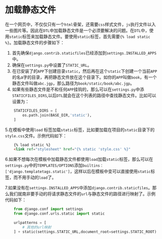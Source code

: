 # 加载静态文件

在一个网页中，不仅仅只有一个`html`骨架，还需要`css`样式文件，`js`执行文件以入一些图片等。因此在`DTL`中加载静态文件是一个必须要解决的问题。在`DTL`中，使用`static`标签来加载静态文件。要使用`static`标签，首先需要`{% load static %}`。加载静态文件的步骤如下：
1. 首先确保`django.contrib.staticfiles`已经添加到`settings.INSTALLED_APPS`中。
2. 确保在`settings.py`中设置了`STATIC_URL`。
3. 在已安装了的`APP`下创建目录`static`，然后再在这个`static`下创建一个当前`APP`的名a字的目录，再把静态文件放在这个目录下。如你的`APP`叫做`book`，有一个静态文件叫做`abc.jgp`，那么路径为`book/static/book/abc.jgp`。
4. 如果有些静态文件是不和任何`APP`挂钩的，那么可以在`settings.py`中添`STATICFILES_DIRS`,以后`DTL`就会在这个列表的路径中查找静态文件。比如可以设置为：
```python
    STATICFILES_DIRS = [
        os.path.join(BASE_DIR,'static'),
    ]
```

5.在模板中使用`load` 标签加载`static`标签，比如要加载在项目的`static`目录下的`style.css`文件。示例代码如下：
```html
    {% load static %}
    <link ref="stylesheet" href="{% static 'style.css' %}"
```

6.如果不想每次在模板中加载静态文件都使用`load`加载`static`标签，那么可以在`settings.py`中的`TEMPLATES/OPTIONS`添加`builtins：['django.templatetags.static']`，这样以后在模板中变可以直接使用`static`标签，而不用手动的`load`了。

7.如果没有在`settings.INSTALLED_APPS`中添加`django.contrib.staticfiles`。那么我们就南非要手动的将请求静态文件的`url`与静态文件的路径进行映射了。示例代码如下：
```python
    from django.conf import settings
    from django.conf.urls.static import static
    
    urlpatterns = [
        # 其他的url映射
    ] + static(settings.STATIC_URL,document_root=settings.STATIC_ROOT)
```